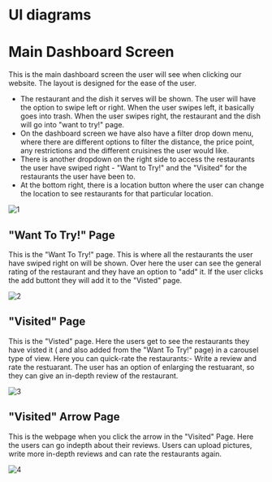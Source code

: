 # UI diagrams

# Main Dashboard Screen
This is the main dashboard screen the user will see when clicking our website. The layout is designed for the ease of the user. 
- The restaurant and the dish it serves will be shown. The user will have the option to swipe left or right. When the user swipes left, it basically goes into trash. When the user swipes right, the restaurant and the dish will go into "want to try!" page. 
- On the dashboard screen we have also have a filter drop down menu, where there are different options to filter the distance, the price point, any restrictions and the different cruisines the user would like. 
- There is another dropdown on the right side to access the restaurants the user have swiped right - "Want to Try!" and the "Visited" for the restaurants the user have been to. 
- At the bottom right, there is a location button where the user can change the location to see restaurants for that particular location.

![1](https://github.com/user-attachments/assets/0171459b-90cd-438f-b27e-3fe8a6fa86cc)

## "Want To Try!" Page
This is the "Want To Try!" page. This is where all the restaurants the user have swiped right on will be shown. Over here the user can see the general
rating of the restaurant and they have an option to "add" it. If the user clicks the add buttont they will add it to the "Visted" page.

![2](https://github.com/user-attachments/assets/aa5ed886-b499-412b-9d20-9691d1073288)

## "Visited" Page
This is the "Visted" page. Here the users get to see the restaurants they have visted it ( and also added from the "Want To Try!" page) in a carousel type of view. Here you can quick-rate the restaurants:- Write a review and rate the restuarant. The user has an option of enlarging the restuarant, so 
they can give an in-depth review of the restaurant.

![3](https://github.com/user-attachments/assets/6222fff2-61db-4a45-b123-af2720327c56)

## "Visited" Arrow Page
This is the webpage when you click the arrow in the "Visited" Page. Here the users can go indepth about their reviews. Users can upload pictures, write more in-depth reviews and can rate the restaurants again.

![4](https://github.com/user-attachments/assets/c600f349-fe1f-4298-9f8e-7297121cb5fa)


